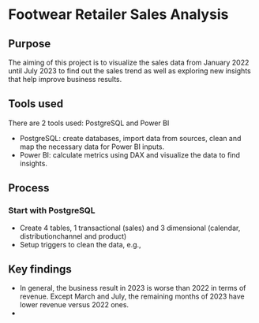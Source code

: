 # Footwear Retailer Sales Analysis #

## Purpose
The aiming of this project is to visualize the sales data from January 2022 until July 2023 to find out the sales trend as well as exploring new insights that help improve business results.

## Tools used
There are 2 tools used: PostgreSQL and Power BI
* PostgreSQL: create databases, import data from sources, clean and map the necessary data for Power BI inputs.
* Power BI: calculate metrics using DAX and visualize the data to find insights.

## Process
### Start with PostgreSQL
* Create 4 tables, 1 transactional (sales) and 3 dimensional (calendar, distributionchannel and product)
* Setup triggers to clean the data, e.g., 

## Key findings
* In general, the business result in 2023 is worse than 2022 in terms of revenue. Except March and July, the remaining months of 2023 have lower revenue versus 2022 ones.
* 

